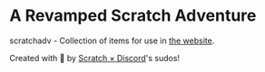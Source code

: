 # A Revamped Scratch Adventure
scratchadv - Collection of items for use in [the website](https://scratchadv.crd.co/).

Created with 💖 by [Scratch × Discord](https://scratch.xan.lol/)'s sudos!
